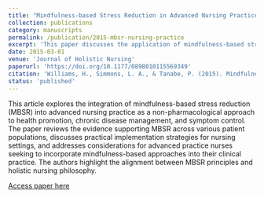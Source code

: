 ```yaml
---
title: "Mindfulness-based Stress Reduction in Advanced Nursing Practice: A Non-pharmacologic Approach to Health Promotion, Chronic Disease Management, and Symptom Control"
collection: publications
category: manuscripts
permalink: /publication/2015-mbsr-nursing-practice
excerpt: 'This paper discusses the application of mindfulness-based stress reduction in advanced nursing practice as a non-pharmacologic approach to health promotion and symptom management.'
date: 2015-03-01
venue: 'Journal of Holistic Nursing'
paperurl: 'https://doi.org/10.1177/0898010115569349'
citation: 'Williams, H., Simmons, L. A., & Tanabe, P. (2015). Mindfulness-based Stress Reduction in Advanced Nursing Practice: A Non-pharmacologic Approach to Health Promotion, Chronic Disease Management, and Symptom Control. <i>Journal of Holistic Nursing</i>. https://doi.org/10.1177/0898010115569349'
status: 'published'
---
```


This article explores the integration of mindfulness-based stress reduction (MBSR) into advanced nursing practice as a non-pharmacological approach to health promotion, chronic disease management, and symptom control. The paper reviews the evidence supporting MBSR across various patient populations, discusses practical implementation strategies for nursing settings, and addresses considerations for advanced practice nurses seeking to incorporate mindfulness-based approaches into their clinical practice. The authors highlight the alignment between MBSR principles and holistic nursing philosophy.

[Access paper here](https://doi.org/10.1177/0898010115569349)
